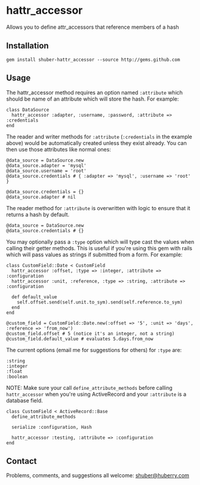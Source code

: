 hattr\_accessor
===============

Allows you to define attr\_accessors that reference members of a hash


Installation
------------

	gem install shuber-hattr_accessor --source http://gems.github.com


Usage
-----

The hattr\_accessor method requires an option named `:attribute` which should be name of an attribute which will store the hash. For example:

	class DataSource
	  hattr_accessor :adapter, :username, :password, :attribute => :credentials
	end

The reader and writer methods for `:attribute` (`:credentials` in the example above) would be automatically created unless they exist already. 
You can then use those attributes like normal ones:

	@data_source = DataSource.new
	@data_source.adapter = 'mysql'
	@data_source.username = 'root'
	@data_source.credentials # { :adapter => 'mysql', :username => 'root' }
	
	@data_source.credentials = {}
	@data_source.adapter # nil

The reader method for `:attribute` is overwritten with logic to ensure that it returns a hash by default.

	@data_source = DataSource.new
	@data_source.credentials # {}

You may optionally pass a `:type` option which will type cast the values when calling their getter methods. This is useful if you're using this 
gem with rails which will pass values as strings if submitted from a form. For example:

	class CustomField::Date < CustomField
	  hattr_accessor :offset, :type => :integer, :attribute => :configuration
	  hattr_accessor :unit, :reference, :type => :string, :attribute => :configuration
	  
	  def default_value
	    self.offset.send(self.unit.to_sym).send(self.reference.to_sym)
	  end
	end
	
	@custom_field = CustomField::Date.new(:offset => '5', :unit => 'days', :reference => 'from_now')
	@custom_field.offset # 5 (notice it's an integer, not a string)
	@custom_field.default_value # evaluates 5.days.from_now 

The current options (email me for suggestions for others) for `:type` are:

	:string
	:integer
	:float
	:boolean

NOTE: Make sure your call `define_attribute_methods` before calling `hattr_accessor` when you're using ActiveRecord and your `:attribute` is a 
database field.

	class CustomField < ActiveRecord::Base
	  define_attribute_methods
	  
	  serialize :configuration, Hash
	  
	  hattr_accessor :testing, :attribute => :configuration
	end


Contact
-------

Problems, comments, and suggestions all welcome: [shuber@huberry.com](mailto:shuber@huberry.com)